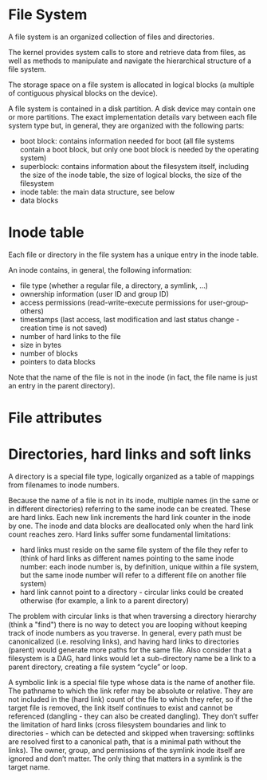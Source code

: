 File System
===========

A file system is an organized collection of files and directories. 

The kernel provides system calls to store and retrieve data from files, as well as methods to manipulate and navigate the hierarchical structure of a file system.

The storage space on a file system is allocated in logical blocks (a multiple of contiguous physical blocks on the device).

A file system is contained in a disk partition. A disk device may contain one or more partitions. The exact implementation details vary between each file system type but, in general, they are organized with the following parts: 

- boot block: contains information needed for boot (all file systems contain a boot block, but only one boot block is needed by the operating system)
- superblock: contains information about the filesystem itself, including the size of the inode table, the size of logical blocks, the size of the filesystem
- inode table: the main data structure, see below
- data blocks

Inode table
===========

Each file or directory in the file system has a unique entry in the inode table.
 
An inode contains, in general, the following information:

- file type (whether a regular file, a directory, a symlink, ...)
- ownership information (user ID and group ID)
- access permissions (read-write-execute permissions for user-group-others)
- timestamps (last access, last modification and last status change - creation time is not saved)
- number of hard links to the file
- size in bytes
- number of blocks
- pointers to data blocks

Note that the name of the file is not in the inode (in fact, the file name is just an entry in the parent directory).

File attributes
===============

Directories, hard links and soft links
======================================

A directory is a special file type, logically organized as a table of mappings from filenames to inode numbers.

Because the name of a file is not in its inode, multiple names (in the same or in different directories) referring to the same inode can be created. These are hard links. Each new link increments the hard link counter in the inode by one. The inode and data blocks are deallocated only when the hard link count reaches zero. Hard links suffer some fundamental limitations:

- hard links must reside on the same file system of the file they refer to (think of hard links as different names pointing to the same inode number: each inode number is, by definition, unique within a file system, but the same inode number will refer to a different file on another file system)
- hard link cannot point to a directory - circular links could be created otherwise (for example, a link to a parent directory)

The problem with circular links is that when traversing a directory hierarchy (think a "find") there is no way to detect you are looping without keeping track of inode numbers as you traverse. In general, every path must be canonicalized (i.e. resolving links), and having hard links to directories (parent) would generate more paths for the same file. Also consider that a filesystem is a DAG, hard links would let a sub-directory name be a link to a parent directory, creating a file system “cycle” or loop.

A symbolic link is a special file type whose data is the name of another file. The pathname to which the link refer may be absolute or relative. They are not included in the (hard link) count of the file to which they refer, so if the target file is removed, the link itself continues to exist and cannot be referenced (dangling - they can also be created dangling). They don’t suffer the limitation of hard links (cross filesystem boundaries and link to directories - which can be detected and skipped when traversing: softlinks are resolved first to a canonical path, that is a minimal path without the links). The owner, group, and permissions of the symlink inode itself are ignored and don’t matter. The only thing that matters in a symlink is the target name.
